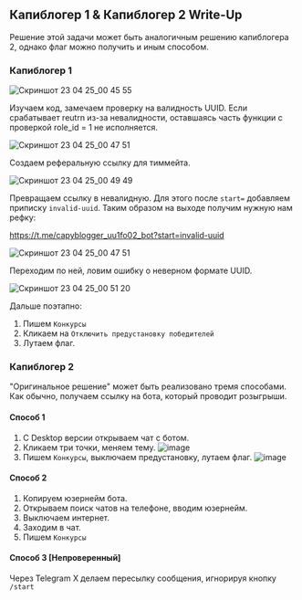 ## Капиблогер 1 & Капиблогер 2 Write-Up

Решение этой задачи может быть аналогичным решению капиблогера 2, однако флаг можно получить и иным способом. 
### Капиблогер 1

![Скриншот 23 04 25_00 45 55](https://github.com/user-attachments/assets/4f1203f9-7f0f-4a4f-a139-8bf708dd5d77)

Изучаем код, замечаем проверку на валидность UUID. Если срабатывает reutrn из-за невалидности, оставшаясь часть функции с проверкой role_id = 1 не исполняется. 

![Скриншот 23 04 25_00 47 51](https://github.com/user-attachments/assets/6bdad5db-a888-4477-9802-6c86f56e47c9)

Создаем реферальную ссылку для тиммейта. 

![Скриншот 23 04 25_00 49 49](https://github.com/user-attachments/assets/66a36cd7-7c4d-44ba-9b97-531ffd29cdac)

Превращаем ссылку в невалидную. Для этого после `start=` добавляем приписку `invalid-uuid`. Таким образом на выходе получим нужную нам рефку:

https://t.me/capyblogger_uu1fo02_bot?start=invalid-uuid


![Скриншот 23 04 25_00 47 51](https://github.com/user-attachments/assets/9f827e6f-847b-4cb4-b602-54ca25d76d10)

Переходим по ней, ловим ошибку о неверном формате UUID.

![Скриншот 23 04 25_00 51 20](https://github.com/user-attachments/assets/3b1f4743-f04c-4c30-8ea9-9a86c8591c28)


Дальше поэтапно:
1. Пишем `Конкурсы`
2. Кликаем на `Отключить предустановку победителей`
3. Лутаем флаг.

### Капиблогер 2

"Оригинальное решение" может быть реализовано тремя способами. Как обычно, получаем ссылку на бота, который проводит розыгрыши.
#### Способ 1
1. С Desktop версии открываем чат с ботом.
2. Кликаем три точки, меняем тему.
![image](https://github.com/user-attachments/assets/2006fb59-9044-4c68-bcc8-b9d265e3500b)
3. Пишем `Конкурсы`, выключаем предустановку, лутаем флаг.
![image](https://github.com/user-attachments/assets/b1a69a99-fbcb-458f-962c-599939a00c5c)

#### Способ 2
1. Копируем юзернейм бота.
2. Открываем поиск чатов на телефоне, вводим юзернейм.
3. Выключаем интернет.
4. Заходим в чат.
5. Пишем `Конкурсы`

#### Способ 3 \[Непроверенный]
Через Telegram X делаем пересылку сообщения, игнорируя кнопку `/start`


